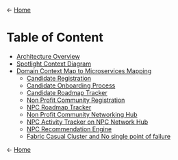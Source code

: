 <- [Home](../README.md) 
# Table of Content
- [Architecture Overview](./1_Arch_Overview.md) 
- [Spotlight Context Diagram](./2_Arch_SpotlightContextDiagram.md) 
- [Domain Context Map to Microservices Mapping](./5_Arch_DomainContextMaptoMicroservicesMapping.md)
  - [Candidate Registration](./6_Arch_CandidateRegistration.md)
  - [Candidate Onboarding Process](./7_Arch_CandidateOnboardingProcess.md)
  - [Candidate Roadmap Tracker](./8_Arch_CandidateRoadmapTracker.md)
  - [Non Profit Community Registration](./9_Arch_NonProfitCommunityRegistration.md)
  - [NPC Roadmap Tracker](./10_Arch_NPCRoadmapTracker.md)
  - [Non Profit Community Networking Hub](./11_Arch_NonProfitCommunityNetworkingHUB.md)
  - [NPC Activity Tracker on NPC Network Hub](./12_Arch_NPCActivityTrackeronNPCNetworkHUB.md)
  - [NPC Recommendation Engine](./13_Arch_NPCRecommendationEngine.md)
  - [Fabric Casual Cluster and No single point of failure](./14_Arch_FabricCausalClusterandNosinglepointoffailure.md)

<- [Home](../README.md) 
